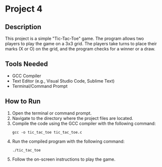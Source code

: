 # Project 4

## Description

This project is a simple "Tic-Tac-Toe" game. The program allows two players to play the game on a 3x3 grid. The players take turns to place their marks (X or O) on the grid, and the program checks for a winner or a draw.

## Tools Needed

- GCC Compiler
- Text Editor (e.g., Visual Studio Code, Sublime Text)
- Terminal/Command Prompt

## How to Run

1. Open the terminal or command prompt.
2. Navigate to the directory where the project files are located.
3. Compile the code using the GCC compiler with the following command:
   ```
   gcc -o tic_tac_toe tic_tac_toe.c
   ```
4. Run the compiled program with the following command:
   ```
   ./tic_tac_toe
   ```
5. Follow the on-screen instructions to play the game.
